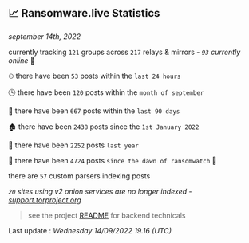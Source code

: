 
## 📈 Ransomware.live Statistics
_september 14th, 2022_

currently tracking `121` groups across `217` relays & mirrors - _`93` currently online_ 📡

⏲ there have been `53` posts within the `last 24 hours`

🕓 there have been `120` posts within the `month of september`

📅 there have been `667` posts within the `last 90 days`

🏚 there have been `2438` posts since the `1st January 2022`

🚀 there have been `2252` posts `last year`

🦕 there have been `4724` posts `since the dawn of ransomwatch` 🐣

there are `57` custom parsers indexing posts

_`20` sites using v2 onion services are no longer indexed - [support.torproject.org](https://support.torproject.org/onionservices/v2-deprecation/)_

> see the project [README](https://github.com/jmousqueton/ransomwatch#readme) for backend technicals



Last update : _Wednesday 14/09/2022 19.16 (UTC)_

